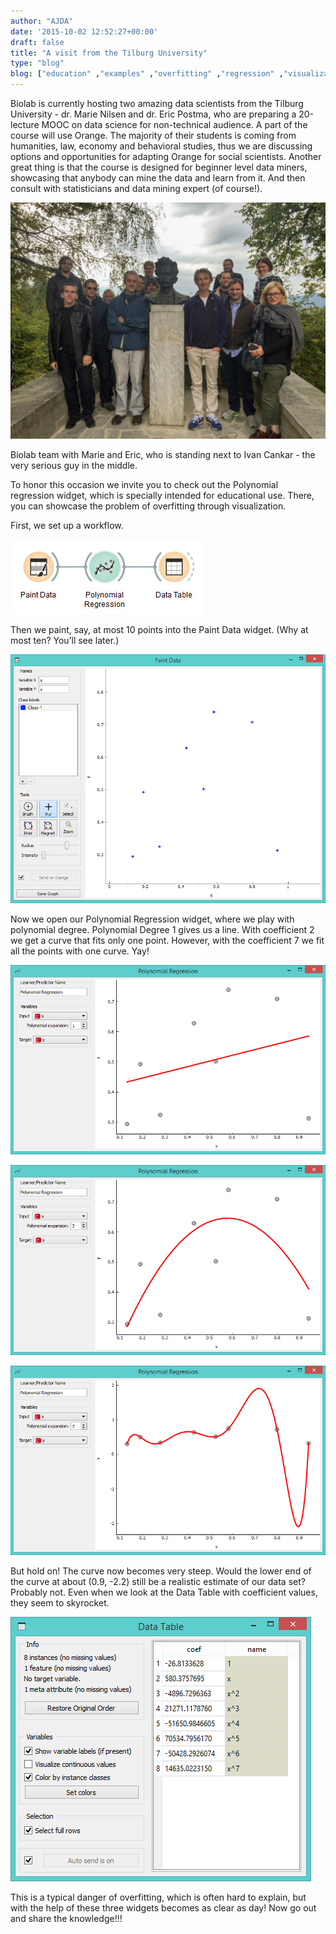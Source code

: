 ```yaml
---
author: "AJDA"
date: '2015-10-02 12:52:27+00:00'
draft: false
title: "A visit from the Tilburg University"
type: "blog"
blog: ["education" ,"examples" ,"overfitting" ,"regression" ,"visualization"  ]
---
```


Biolab is currently hosting two amazing data scientists from the Tilburg University - dr. Marie Nilsen and dr. Eric Postma, who are preparing a 20-lecture MOOC on data science for non-technical audience. A part of the course will use Orange. The majority of their students is coming from humanities, law, economy and behavioral studies, thus we are discussing options and opportunities for adapting Orange for social scientists. Another great thing is that the course is designed for beginner level data miners, showcasing that anybody can mine the data and learn from it. And then consult with statisticians and data mining expert (of course!).

![](IMG_26951.jpg)

Biolab team with Marie and Eric, who is standing next to Ivan Cankar - the very serious guy in the middle.



To honor this occasion we invite you to check out the Polynomial regression widget, which is specially intended for educational use. There, you can showcase the problem of overfitting through visualization.

First, we set up a workflow.

![](blog7.jpg)

Then we paint, say, at most 10 points into the Paint Data widget. (Why at most ten? You’ll see later.)

![](blog1.png)



Now we open our Polynomial Regression widget, where we play with polynomial degree. Polynomial Degree 1 gives us a line. With coefficient 2 we get a curve that fits only one point. However, with the coefficient 7 we fit all the points with one curve. Yay!

![](blog2.png)

![](blog3.png)

![](blog5.png)



But hold on! The curve now becomes very steep. Would the lower end of the curve at about (0.9, -2.2) still be a realistic estimate of our data set? Probably not. Even when we look at the Data Table with coefficient values, they seem to skyrocket.

![](blog6.png)



This is a typical danger of overfitting, which is often hard to explain, but with the help of these three widgets becomes as clear as day!
Now go out and share the knowledge!!!
